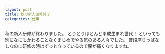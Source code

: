 ```yaml
---
layout: post
title: 秋の新人研修終了
categories: 仕事
---
```


秋の新人研修が終わりました。
とうとうほとんど平成生まれ世代！
といっても別になにもかわることなくまじめでやる気のある人々でした。
普段座りっぱなしなのに研修の時はずっと立っているので腰が痛くなりますね。


